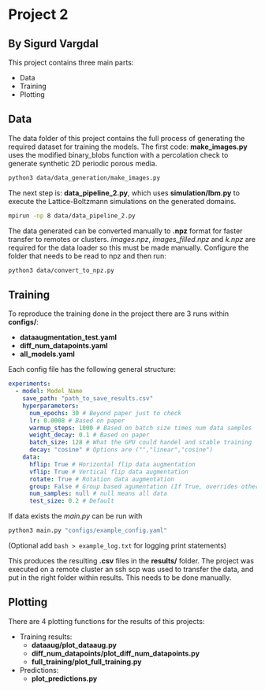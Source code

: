# Project 2
## By Sigurd Vargdal

This project contains three main parts:
- Data
- Training
- Plotting

## Data
The data folder of this project contains the full process of generating the required dataset for training the models. 
The first code: **make_images.py** uses the modified binary\_blobs function with a percolation check to generate synthetic 2D periodic porous media. 
```bash
python3 data/data_generation/make_images.py
```

The next step is: **data_pipeline_2.py**, which uses **simulation/lbm.py** to execute the Lattice-Boltzmann simulations on the generated domains.
```bash
mpirun -np 8 data/data_pipeline_2.py
```
The data generated can be converted manually to **.npz** format for faster transfer to remotes or clusters.
*images.npz*, *images\_filled.npz* and *k.npz* are required for the data loader so this must be made manually.
Configure the folder that needs to be read to npz and then run:
```bash
python3 data/convert_to_npz.py
```

## Training
To reproduce the training done in the project there are 3 runs within **configs/**:
- **dataaugmentation_test.yaml** 
- **diff_num_datapoints.yaml** 
- **all_models.yaml** 

Each config file has the following general structure:
```yaml
experiments:
  - model: Model_Name
    save_path: "path_to_save_results.csv"
    hyperparameters:
      num_epochs: 30 # Beyond paper just to check
      lr: 0.0008 # Based on paper
      warmup_steps: 1000 # Based on batch size times num data samples
      weight_decay: 0.1 # Based on paper
      batch_size: 128 # What the GPU could handel and stable training
      decay: "cosine" # Options are ("","linear","cosine")
    data:
      hflip: True # Horizontal flip data augmentation
      vflip: True # Vertical flip data augmentation
      rotate: True # Rotation data augmentation
      group: False # Group based agumentation (If True, overrides other augmentations)
      num_samples: null # null means all data
      test_size: 0.2 # Default
```


If data exists the *main.py* can be run with
```bash
python3 main.py "configs/example_config.yaml"
```
(Optional add `bash > example_log.txt` for logging print statements)

This produces the resulting **.csv** files in the **results/** folder. 
The project was executed on a remote cluster an ssh scp was used to transfer the data, and put in the right folder within results. This needs to be done manually.

## Plotting
There are 4 plotting functions for the results of this projects:
- Training results:
  - **dataaug/plot_dataaug.py**
  - **diff_num_datapoints/plot_diff_num_datapoints.py**
  - **full_training/plot_full_training.py**
- Predictions:
  - **plot_predictions.py**